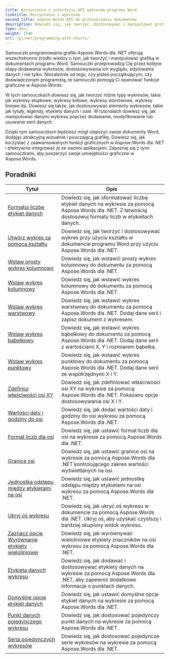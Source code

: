 ```yaml
---
title: Korzystanie z interfejsu API wykresów programu Word
linktitle: Korzystanie z wykresów
second_title: Aspose.Words API do przetwarzania dokumentów
description: Dowiedz się, jak tworzyć, dostosowywać i manipulować grafiką w dokumentach programu Word przy użyciu Aspose.Words dla .NET. Samouczki zawierają wyjaśnienia krok po kroku i kod źródłowy języka C# ułatwiający dodawanie wykresów.
type: docs
weight: 1540
url: /pl/net/programming-with-charts/
---
```

Samouczki programowania grafiki Aspose.Words dla .NET oferują wszechstronne źródło wiedzy o tym, jak tworzyć i manipulować grafiką w dokumentach programu Word. Samouczki przeprowadzą Cię przez kolejne etapy dodawania wykresów, dostosowywania ich wyglądu, edytowania danych i nie tylko. Niezależnie od tego, czy jesteś początkującym, czy doświadczonym programistą, te samouczki pomogą Ci opanować funkcje graficzne w Aspose.Words.

W tych samouczkach dowiesz się, jak tworzyć różne typy wykresów, takie jak wykresy słupkowe, wykresy kołowe, wykresy warstwowe, wykresy liniowe itp. Dowiesz się także, jak dostosowywać elementy wykresów, takie jak tytuły, legendy, etykiety danych i osie. W tutorialach dowiesz się, jak manipulować danymi wykresu poprzez dodawanie, modyfikowanie lub usuwanie serii danych.

Dzięki tym samouczkom będziesz mógł ulepszyć swoje dokumenty Word, dodając atrakcyjną wizualnie i pouczającą grafikę. Dowiesz się, jak korzystać z zaawansowanych funkcji graficznych w Aspose.Words dla .NET i efektywnie integrować je ze swoimi aplikacjami. Zapoznaj się z tymi samouczkami, aby poszerzyć swoje umiejętności graficzne w Aspose.Words.

 ## Poradniki
| Tytuł | Opis |
| --- | --- |
| [Formatuj liczbę etykiet danych](./format-number-of-data-label/) | Dowiedz się, jak sformatować liczbę etykiet danych na wykresie za pomocą Aspose.Words dla .NET. Z łatwością dostosowuj formaty liczb w etykietach danych. |
| [Utwórz wykres za pomocą kształtu](./create-chart-using-shape/) | Dowiedz się, jak tworzyć i dostosowywać wykres przy użyciu kształtu w dokumencie programu Word przy użyciu Aspose.Words dla .NET. |
| [Wstaw prosty wykres kolumnowy](./insert-simple-column-chart/) | Dowiedz się, jak wstawić prosty wykres kolumnowy do dokumentu za pomocą Aspose.Words dla .NET. |
| [Wstaw wykres kolumnowy](./insert-column-chart/) | Dowiedz się, jak wstawić wykres kolumnowy do dokumentu za pomocą Aspose.Words dla .NET. |
| [Wstaw wykres warstwowy](./insert-area-chart/) | Dowiedz się, jak wstawić wykres warstwowy do dokumentu za pomocą Aspose.Words dla .NET. Dodaj dane serii i zapisz dokument z wykresem. |
| [Wstaw wykres bąbelkowy](./insert-bubble-chart/) | Dowiedz się, jak wstawić wykres bąbelkowy do dokumentu za pomocą Aspose.Words dla .NET. Dodaj dane serii z wartościami X, Y i rozmiarem bąbelka. |
| [Wstaw wykres punktowy](./insert-scatter-chart/) | Dowiedz się, jak wstawić wykres punktowy do dokumentu za pomocą Aspose.Words dla .NET. Dodaj dane serii ze współrzędnymi X i Y. |
| [Zdefiniuj właściwości osi XY](./define-xyaxis-properties/) | Dowiedz się, jak zdefiniować właściwości osi XY na wykresie za pomocą Aspose.Words dla .NET. Pokazano opcje dostosowywania osi X i Y. |
| [Wartości daty i godziny do osi](./date-time-values-to-axis/) | Dowiedz się, jak dodać wartości daty i godziny do osi wykresu za pomocą Aspose.Words dla .NET. |
| [Format liczb dla osi](./number-format-for-axis/) | Dowiedz się, jak ustawić format liczb dla osi na wykresie za pomocą Aspose.Words dla .NET. |
| [Granice osi](./bounds-of-axis/) | Dowiedz się, jak ustawić granice osi na wykresie za pomocą Aspose.Words dla .NET kontrolującego zakres wartości wyświetlanych na osi. |
| [Jednostka odstępu między etykietami na osi](./interval-unit-between-labels-on-axis/) | Dowiedz się, jak ustawić jednostkę odstępu między etykietami na osi wykresu za pomocą Aspose.Words dla .NET. |
| [Ukryj oś wykresu](./hide-chart-axis/) | Dowiedz się, jak ukryć oś wykresu w dokumencie za pomocą Aspose.Words dla .NET. Ukryj oś, aby uzyskać czystszy i bardziej skupiony widok wykresu. |
| [Zaznacz opcję Wyrównanie etykiety wieloliniowej](./tick-multi-line-label-alignment/) | Dowiedz się, jak wyrównywać wieloliniowe etykiety znaczników na osi wykresu za pomocą Aspose.Words dla .NET. |
| [Etykieta danych wykresu](./chart-data-label/) | Dowiedz się, jak dodawać i dostosowywać etykiety danych na wykresie za pomocą Aspose.Words dla .NET, aby zapewnić dodatkowe informacje o punktach danych. |
| [Domyślne opcje etykiet danych](./default-options-for-data-labels/) | Dowiedz się, jak ustawić domyślne opcje etykiet danych na wykresie za pomocą Aspose.Words dla .NET. |
| [Punkt danych pojedynczego wykresu](./single-chart-data-point/) | Dowiedz się, jak dostosować pojedynczy punkt danych na wykresie za pomocą Aspose.Words dla .NET. |
| [Seria pojedynczych wykresów](./single-chart-series/) | Dowiedz się, jak dostosować pojedyncze serie wykresów na wykresie za pomocą Aspose.Words dla .NET. |